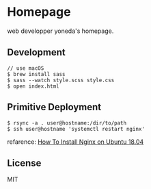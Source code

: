 # Homepage
web developper yoneda's homepage.
## Development
```
// use macOS
$ brew install sass
$ sass --watch style.scss style.css
$ open index.html
```
## Primitive Deployment
```
$ rsync -a . user@hostname:/dir/to/path
$ ssh user@hostname 'systemctl restart nginx'
```
refarence: [How To Install Nginx on Ubuntu 18.04](https://www.digitalocean.com/community/tutorials/how-to-install-nginx-on-ubuntu-18-04)

## License
MIT